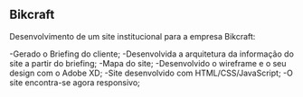 ## Bikcraft

Desenvolvimento de um site institucional para a empresa Bikcraft:

-Gerado o Briefing do cliente;
-Desenvolvida a arquitetura da informação do site a partir do briefing;
-Mapa do site;
-Desenvolvido o wireframe e o seu design com o Adobe XD;
-Site desenvolvido com HTML/CSS/JavaScript;
-O site encontra-se agora responsivo;
